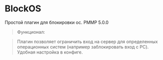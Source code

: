 # BlockOS
Простой плагин для блокировки ос. PMMP 5.0.0

>Функционал:

>Плагин позволяет ограничить вход на сервер для определенных операционных систем (например заблокировать вход с PC).
>Удобная настройка в конфиге.

